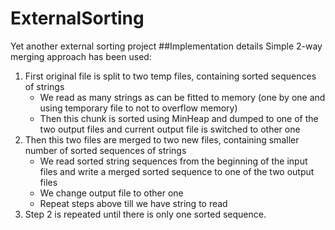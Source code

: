 # ExternalSorting
Yet another external sorting project
##Implementation details
Simple 2-way merging approach has been used:
1. First original file is split to two temp files, containing sorted sequences of strings
	- We read as many strings as can be fitted to memory (one by one and using temporary file to not to overflow memory)
	- Then this chunk is sorted using MinHeap and dumped to one of the two output files and current output file is switched to other one
2. Then this two files are merged to two new files, containing smaller number of sorted sequences of strings
	- We read sorted string sequences from the beginning of the input files and write a merged sorted sequence to one of the two output files
	- We change output file to other one
	- Repeat steps above till we have string to read
3. Step 2 is repeated until there is  only one sorted sequence.
